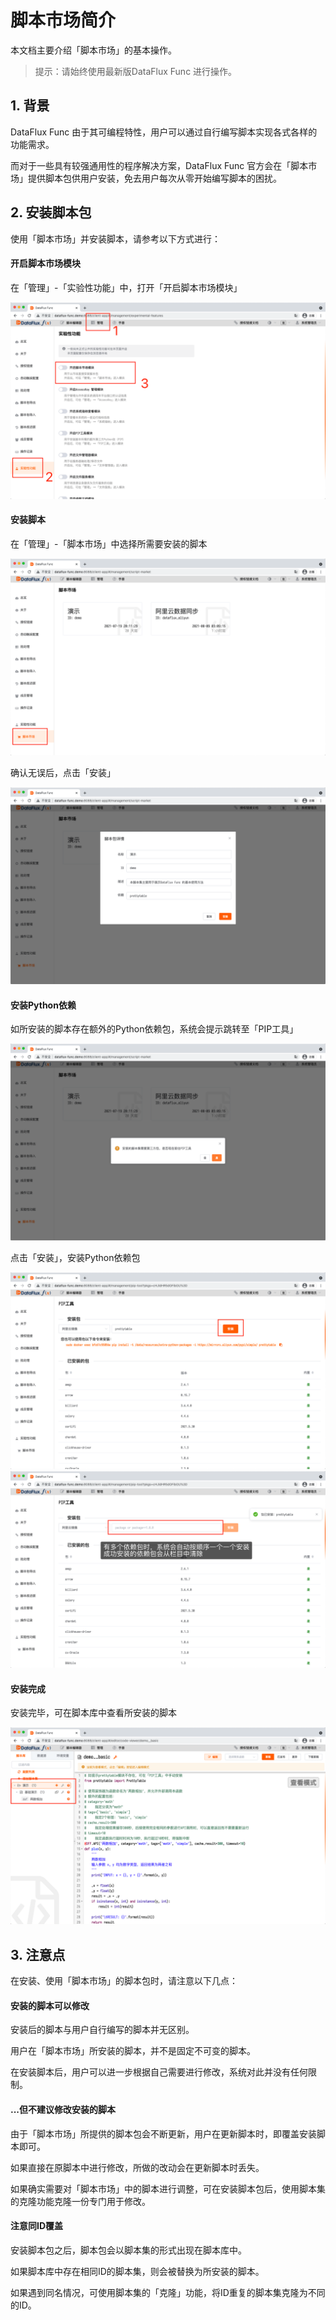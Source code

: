 # 脚本市场简介

本文档主要介绍「脚本市场」的基本操作。

> 提示：请始终使用最新版DataFlux Func 进行操作。

## 1. 背景

DataFlux Func 由于其可编程特性，用户可以通过自行编写脚本实现各式各样的功能需求。

而对于一些具有较强通用性的程序解决方案，DataFlux Func 官方会在「脚本市场」提供脚本包供用户安装，免去用户每次从零开始编写脚本的困扰。

## 2. 安装脚本包

使用「脚本市场」并安装脚本，请参考以下方式进行：

#### 开启脚本市场模块

在「管理」-「实验性功能」中，打开「开启脚本市场模块」

![](script-market-intro/enable-script-market.png)

#### 安装脚本

在「管理」-「脚本市场」中选择所需要安装的脚本

![](script-market-intro/install-script-1.png)

确认无误后，点击「安装」

![](script-market-intro/install-script-2.png)

#### 安装Python依赖

如所安装的脚本存在额外的Python依赖包，系统会提示跳转至「PIP工具」

![](script-market-intro/install-python-module-1.png)

点击「安装」，安装Python依赖包

![](script-market-intro/install-python-module-2.png)
![](script-market-intro/install-python-module-3.png)

#### 安装完成

安装完毕，可在脚本库中查看所安装的脚本

![](script-market-intro/script-in-lib.png)

## 3. 注意点

在安装、使用「脚本市场」的脚本包时，请注意以下几点：

#### 安装的脚本可以修改

安装后的脚本与用户自行编写的脚本并无区别。

用户在「脚本市场」所安装的脚本，并不是固定不可变的脚本。

在安装脚本后，用户可以进一步根据自己需要进行修改，系统对此并没有任何限制。

#### ...但不建议修改安装的脚本

由于「脚本市场」所提供的脚本包会不断更新，用户在更新脚本时，即覆盖安装脚本即可。

如果直接在原脚本中进行修改，所做的改动会在更新脚本时丢失。

如果确实需要对「脚本市场」中的脚本进行调整，可在安装脚本包后，使用脚本集的克隆功能克隆一份专门用于修改。

#### 注意同ID覆盖

安装脚本包之后，脚本包会以脚本集的形式出现在脚本库中。

如果脚本库中存在相同ID的脚本集，则会被替换为所安装的脚本。

如果遇到同名情况，可使用脚本集的「克隆」功能，将ID重复的脚本集克隆为不同的ID。